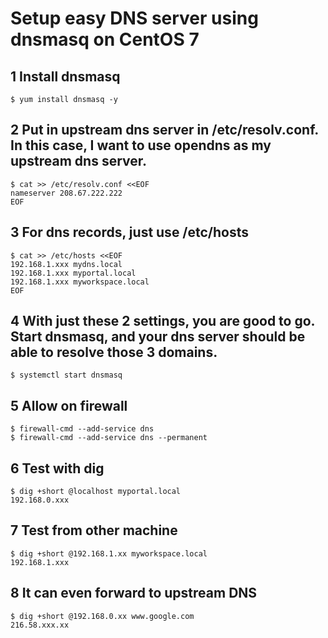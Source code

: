 # Setup easy DNS server using dnsmasq on CentOS 7
## 1 Install dnsmasq

```
$ yum install dnsmasq -y
```

## 2 Put in upstream dns server in /etc/resolv.conf. In this case, I want to use opendns as my upstream dns server.

```
$ cat >> /etc/resolv.conf <<EOF
nameserver 208.67.222.222
EOF

```

## 3 For dns records, just use /etc/hosts

```
$ cat >> /etc/hosts <<EOF
192.168.1.xxx mydns.local
192.168.1.xxx myportal.local
192.168.1.xxx myworkspace.local
EOF
```

## 4 With just these 2 settings, you are good to go. Start dnsmasq, and your dns server should be able to resolve those 3 domains.

```
$ systemctl start dnsmasq
```

## 5 Allow on firewall

```
$ firewall-cmd --add-service dns
$ firewall-cmd --add-service dns --permanent
```

## 6 Test with dig

```
$ dig +short @localhost myportal.local
192.168.0.xxx
```

## 7 Test from other machine

```
$ dig +short @192.168.1.xx myworkspace.local
192.168.1.xxx

```

## 8 It can even forward to upstream DNS

```
$ dig +short @192.168.0.xx www.google.com
216.58.xxx.xx

```